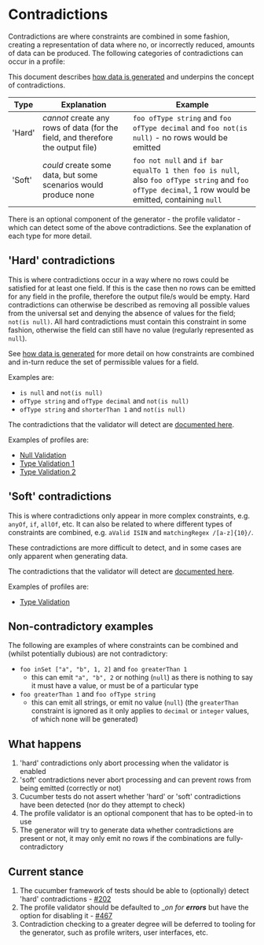 # Contradictions

Contradictions are where constraints are combined in some fashion, creating a representation of data where no, or incorrectly reduced, amounts of data can be produced. The following categories of contradictions can occur in a profile:

This document describes [how data is generated](SetRestrictionAndGeneration.md) and underpins the concept of contradictions.

| Type | Explanation | Example |
| ---- | ---- | ---- |
| 'Hard' | _cannot_ create any rows of data (for the field, and therefore the output file) | `foo ofType string` and `foo ofType decimal` and `foo not(is null)` - no rows would be emitted |
| 'Soft' | _could_ create some data, but some scenarios would produce none | `foo not null` and `if bar equalTo 1 then foo is null`, also `foo ofType string` and `foo ofType decimal`, 1 row would be emitted, containing `null` |

There is an optional component of the generator - the profile validator - which can detect some of the above contradictions. See the explanation of each type for more detail.

## 'Hard' contradictions
This is where contradictions occur in a way where no rows could be satisfied for at least one field. If this is the case then no rows can be emitted for any field in the profile, therefore the output file/s would be empty.
Hard contradictions can otherwise be described as removing all possible values from the universal set and denying the absence of values for the field; `not(is null)`. All hard contradictions must contain this constraint in some fashion, otherwise the field can still have no value (regularly represented as `null`).

See [how data is generated](SetRestrictionAndGeneration.md) for more detail on how constraints are combined and in-turn reduce the set of permissible values for a field.

Examples are:
* `is null` and `not(is null)`
* `ofType string` and `ofType decimal` and `not(is null)`
* `ofType string` and `shorterThan 1` and `not(is null)`

The contradictions that the validator will detect are [documented here](ProfileValidation.md).

Examples of profiles are:
* [Null Validation](../../examples/hard-contradiction-null-validation/profile.json)
* [Type Validation 1](../../examples/hard-contradiction-type-validation-1/profile.json)
* [Type Validation 2](../../examples/hard-contradiction-type-validation-2/profile.json)

## 'Soft' contradictions
This is where contradictions only appear in more complex constraints, e.g. `anyOf`, `if`, `allOf`, etc. It can also be related to where different types of constraints are combined, e.g. `aValid ISIN` and `matchingRegex /[a-z]{10}/`.

These contradictions are more difficult to detect, and in some cases are only apparent when generating data.

The contradictions that the validator will detect are [documented here](ProfileValidation.md).

Examples of profiles are:
* [Type Validation](../../examples/soft-contradictions/profile.json)

## Non-contradictory examples
The following are examples of where constraints can be combined and (whilst potentially dubious) are not contradictory:
* `foo inSet ["a", "b", 1, 2]` and `foo greaterThan 1`
  * this can emit `"a", "b", 2` or nothing (`null`) as there is nothing to say it must have a value, or must be of a particular type
* `foo greaterThan 1` and `foo ofType string`
  * this can emit all strings, or emit no value (`null`) (the `greaterThan` constraint is ignored as it only applies to `decimal` or `integer` values, of which none will be generated)

## What happens
1. 'hard' contradictions only abort processing when the validator is enabled
1. 'soft' contradictions never abort processing and can prevent rows from being emitted (correctly or not)
1. Cucumber tests do not assert whether 'hard' or 'soft' contradictions have been detected (nor do they attempt to check)
1. The profile validator is an optional component that has to be opted-in to use
1. The generator will try to generate data whether contradictions are present or not, it may only emit no rows if the combinations are fully-contradictory

## Current stance
1. The cucumber framework of tests should be able to (optionally) detect 'hard' contradictions - [#202](https://github.com/ScottLogic/data-engineering-generator/issues/202)
1. The profile validator should be defaulted to __on for ___errors____ but have the option for disabling it - [#467](https://github.com/ScottLogic/data-engineering-generator/issues/467)
1. Contradiction checking to a greater degree will be deferred to tooling for the generator, such as profile writers, user interfaces, etc.
